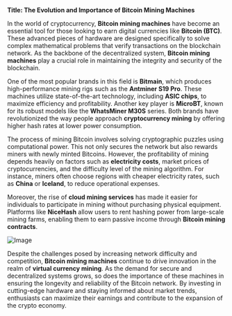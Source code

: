 **Title: The Evolution and Importance of Bitcoin Mining Machines**

In the world of cryptocurrency, **Bitcoin mining machines** have become an essential tool for those looking to earn digital currencies like **Bitcoin (BTC)**. These advanced pieces of hardware are designed specifically to solve complex mathematical problems that verify transactions on the blockchain network. As the backbone of the decentralized system, **Bitcoin mining machines** play a crucial role in maintaining the integrity and security of the blockchain.

One of the most popular brands in this field is **Bitmain**, which produces high-performance mining rigs such as the **Antminer S19 Pro**. These machines utilize state-of-the-art technology, including **ASIC chips**, to maximize efficiency and profitability. Another key player is **MicroBT**, known for its robust models like the **WhatsMiner M30S** series. Both brands have revolutionized the way people approach **cryptocurrency mining** by offering higher hash rates at lower power consumption.

The process of mining Bitcoin involves solving cryptographic puzzles using computational power. This not only secures the network but also rewards miners with newly minted Bitcoins. However, the profitability of mining depends heavily on factors such as **electricity costs**, market prices of cryptocurrencies, and the difficulty level of the mining algorithm. For instance, miners often choose regions with cheaper electricity rates, such as **China** or **Iceland**, to reduce operational expenses.

Moreover, the rise of **cloud mining services** has made it easier for individuals to participate in mining without purchasing physical equipment. Platforms like **NiceHash** allow users to rent hashing power from large-scale mining farms, enabling them to earn passive income through **Bitcoin mining contracts**.

![Image](https://github.com/user-attachments/assets/b8266eee-691e-4ee1-99ef-bfa10d234fd4)

Despite the challenges posed by increasing network difficulty and competition, **Bitcoin mining machines** continue to drive innovation in the realm of **virtual currency mining**. As the demand for secure and decentralized systems grows, so does the importance of these machines in ensuring the longevity and reliability of the Bitcoin network. By investing in cutting-edge hardware and staying informed about market trends, enthusiasts can maximize their earnings and contribute to the expansion of the crypto economy.